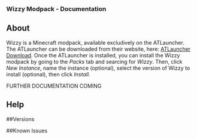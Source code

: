 ### Wizzy Modpack - Documentation

## About
Wizzy is a Minecraft modpack, available excludively on the ATLauncher.
The ATLauncher can be downloaded from their website, here: [ATLauncher Download](https://atlauncher.com/downloads).
Once the ATLauncher is installed, you can install the Wizzy modpack by going to the _Packs_ tab and searcing for _Wizzy_.
Then, click _New Instance_, name the instance (optional), select the version of Wizzy to install (optional), then click _Install_.

FURTHER DOCUMENTATION COMING


## Help

##Versions

##Known Issues
